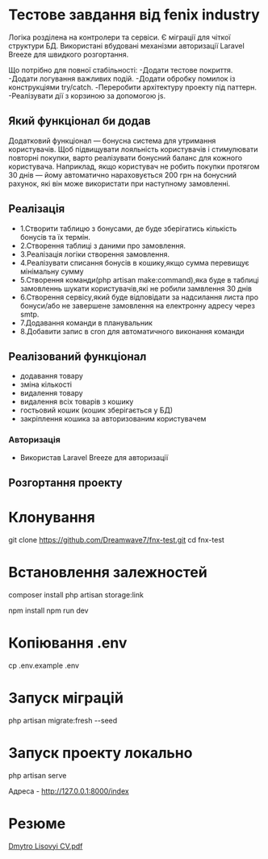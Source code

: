 # Тестове завдання від fenix industry
Логіка розділена на контролери та сервіси.
Є міграції для чіткої структури БД.
Використані вбудовані механізми авторизації Laravel Breeze для швидкого розгортання.

Що потрібно для повної стабільності:
-Додати тестове покриття.
-Додати логування важливих подій.
-Додати обробку помилок із конструкціями try/catch.
-Переробити архітектуру проекту під паттерн.
-Реалізувати дії з корзиною за допомогою js.


## Який функціонал би додав
Додатковий функціонал — бонусна система для утримання користувачів.
Щоб підвищувати лояльність користувачів і стимулювати повторні покупки, варто реалізувати бонусний баланс для кожного користувача. Наприклад, якщо користувач не робить покупки протягом 30 днів — йому автоматично нараховується 200 грн на бонусний рахунок, які він може використати при наступному замовленні.

## Реалізація 
- 1.Створити таблицю з бонусами, де буде зберігатись кількість бонусів та їх термін.
- 2.Створення таблиці з даними про замовлення.
- 3.Реалізація логіки створення замовлення.
- 4.Реалізувати списання бонусів в кошику,якщо сумма перевищує мінімальну сумму
- 5.Створення команди(php artisan make:command),яка буде в таблиці замовленнь шукати користувачів,які не робили замвлення 30 днів 
- 6.Створення сервісу,який буде відповідати за надсилання листа про бонуси/або не завершене замовлення на електронну адресу через smtp.
- 7.Додавання команди в планувальник
- 8.Добавити запис в cron для автоматичного виконання команди


## Реалізований функціонал
- додавання товару
- зміна кількості
- видалення товару
- видалення всіх товарів з кошику
- гостьовий кошик (кошик зберігається у БД)
- закріплення кошика за авторизованим користувачем


### Авторизація
- Використав Laravel Breeze для авторизації


##  Розгортання проекту

# Клонування 
git clone https://github.com/Dreamwave7/fnx-test.git
cd fnx-test

#  Встановлення залежностей 
composer install
php artisan storage:link

npm install
npm run dev

#  Копіювання .env
cp .env.example .env


#  Запуск міграцій 
php artisan migrate:fresh --seed


#  Запуск проекту локально
php artisan serve 

Адреса - http://127.0.0.1:8000/index

# Резюме 
[Dmytro Lisovyi CV.pdf](https://github.com/user-attachments/files/20922237/Dmytro.Lisovyi.CV.pdf)


